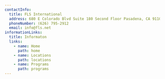 ```yaml
---
contactInfo:
  title: FLS International
  address: 680 E Colorado Blvd Suite 180 Second Floor Pasadena, CA 91101
  phoneNumber: (626) 795-2912
  email: info@fls.net
informationLinks:
  title: Informaton
  links:
    - name: Home
      path: home
    - name: Locations
      path: locations
    - name: Programs
      path: programs
---
```

